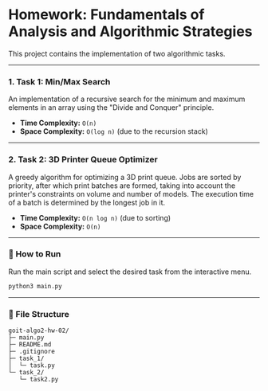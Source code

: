 # Homework: Fundamentals of Analysis and Algorithmic Strategies

This project contains the implementation of two algorithmic tasks.

---

### 1. Task 1: Min/Max Search

An implementation of a recursive search for the minimum and maximum elements in an array using the "Divide and Conquer" principle.

*   **Time Complexity:** `O(n)`
*   **Space Complexity:** `O(log n)` (due to the recursion stack)

---

### 2. Task 2: 3D Printer Queue Optimizer

A greedy algorithm for optimizing a 3D print queue. Jobs are sorted by priority, after which print batches are formed, taking into account the printer's constraints on volume and number of models. The execution time of a batch is determined by the longest job in it.

*   **Time Complexity:** `O(n log n)` (due to sorting)
*   **Space Complexity:** `O(n)`

---

### 🚀 How to Run

Run the main script and select the desired task from the interactive menu.

```bash
python3 main.py
```

---

### 📂 File Structure

```
goit-algo2-hw-02/
├─ main.py
├─ README.md
├─ .gitignore
├─ task_1/
│  └─ task.py
└─ task_2/
   └─ task2.py
```